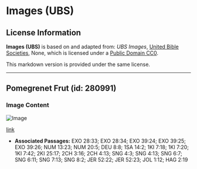# Images (UBS)

## License Information

**Images (UBS)** is based on and adapted from: _UBS Images_, [United Bible Societies](https://unitedbiblesocieties.org/), None, which is licensed under a [Public Domain CC0](https://creativecommons.org/public-domain/cc0/).

This markdown version is provided under the same license.



--------------------------------

## Pomegrenet Frut (id: 280991)

### Image Content

![Image](https://cdn.aquifer.bible/aquifer-content/resources/Media/WEB-0728_pomegranate_fruit.jpg)

[link](https://cdn.aquifer.bible/aquifer-content/resources/Media/WEB-0728_pomegranate_fruit.jpg)

* **Associated Passages:** EXO 28:33; EXO 28:34; EXO 39:24; EXO 39:25; EXO 39:26; NUM 13:23; NUM 20:5; DEU 8:8; 1SA 14:2; 1KI 7:18; 1KI 7:20; 1KI 7:42; 2KI 25:17; 2CH 3:16; 2CH 4:13; SNG 4:3; SNG 4:13; SNG 6:7; SNG 6:11; SNG 7:13; SNG 8:2; JER 52:22; JER 52:23; JOL 1:12; HAG 2:19

